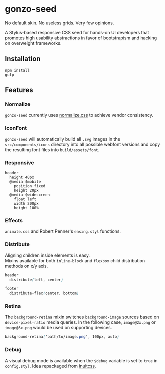 # gonzo-seed

No default skin. No useless grids. Very few opinions.  
  
A Stylus-based responsive CSS seed for hands-on UI developers that promotes high usability abstractions in favor of bootstrapism and hacking on overweight frameworks.  
  
## Installation

`npm install`  
`gulp`  
  
## Features

### Normalize

`gonzo-seed` currently uses [normalize.css](http://necolas.github.io/normalize.css/) to achieve vendor consistency.

### IconFont

`gonzo-seed` will automatically build all `.svg` images in the `src/components/icons` directory into all possible webfont versions and copy the resulting font files into `build/assets/font`.

### Responsive

```
header
  height 40px
  @media $mobile
    position fixed
    height 20px
  @media $widescreen
    float left
    width 200px
    height 100%
```

### Effects

`animate.css` and Robert Penner's `easing.styl` functions.

### Distribute

Aligning children inside elements is easy.  
Mixins available for both `inline-block` and `flexbox` child distribution methods on x/y axis.

```css
header
  distribute(left, center)

footer
  distribute-flex(center, bottom)
```

### Retina

The `background-retina` mixin switches `background-image` sources based on `device-pixel-ratio` media queries. In the following case, `image@2x.png` or `image@3x.png` would be used on supporting devices.

```css
background-retina('path/to/image.png', 100px, auto)
```

### Debug

A visual debug mode is available when the `$debug` variable is set to `true` in `config.styl`. Idea repackaged from [inuitcss](https://github.com/inuitcss).